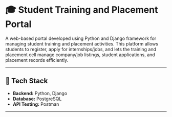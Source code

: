 # 🎓 Student Training and Placement Portal

A web-based portal developed using Python and Django framework for managing student training and placement activities. This platform allows students to register, apply for internships/jobs, and lets the training and placement cell manage company/job listings, student applications, and placement records efficiently.

---

## 🚀 Tech Stack

- **Backend:** Python, Django
- **Database:** PostgreSQL
- **API Testing:** Postman

---
